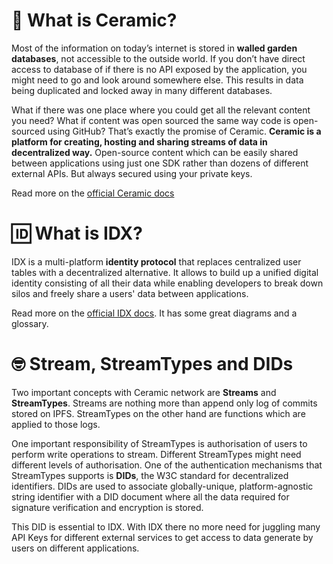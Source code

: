 # 🏺 What is Ceramic?

Most of the information on today’s internet is stored in **walled garden databases**, not accessible to the outside world. If you don’t have direct access to database of if there is no API exposed by the application, you might need to go and look around somewhere else. This results in data being duplicated and locked away in many different databases.

What if there was one place where you could get all the relevant content you need? What if content was open sourced the same way code is open-sourced using GitHub? That’s exactly the promise of Ceramic. **Ceramic is a platform for creating, hosting and sharing streams of data in decentralized way.** Open-source content which can be easily shared between applications using just one SDK rather than dozens of different external APIs. But always secured using your private keys.

Read more on the [official Ceramic docs](https://blog.ceramic.network/what-is-ceramic/)

# 🆔 What is IDX?

IDX is a multi-platform **identity protocol** that replaces centralized user tables with a decentralized alternative. It allows to build up a unified digital identity consisting of all their data while enabling developers to break down silos and freely share a users' data between applications.

Read more on the [official IDX docs](https://developers.idx.xyz/learn/welcome/). It has some great diagrams and a glossary.

# 🤓 Stream, StreamTypes and DIDs

Two important concepts with Ceramic network are **Streams** and **StreamTypes**. Streams are nothing more than append only log of commits stored on IPFS. StreamTypes on the other hand are functions which are applied to those logs.

One important responsibility of StreamTypes is authorisation of users to perform write operations to stream. Different StreamTypes might need different levels of authorisation. One of the authentication mechanisms that StreamTypes supports is **DIDs**, the W3C standard for decentralized identifiers. DIDs are used to associate globally-unique, platform-agnostic string identifier with a DID document where all the data required for signature verification and encryption is stored.

This DID is essential to IDX. With IDX there no more need for juggling many API Keys for different external services to get access to data generate by users on different applications.
